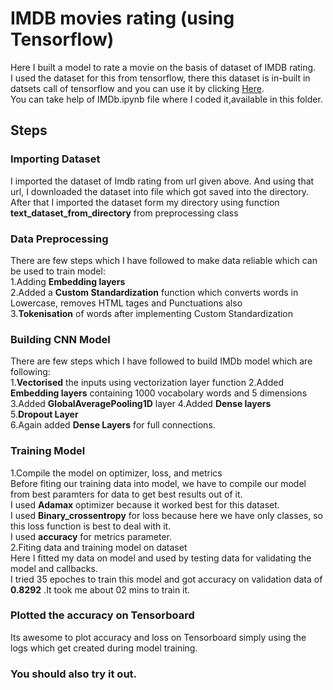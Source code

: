 # IMDB movies rating (using Tensorflow)

Here I built a model to rate a movie on the basis of dataset of IMDB rating.<br>
I used the dataset for this from tensorflow, there this dataset is in-built in datsets call of tensorflow and you can use it by clicking [Here](https://ai.stanford.edu/~amaas/data/sentiment/aclImdb_v1.tar.gz).<br>
You can take help of IMDb.ipynb file where I coded it,available in this folder.<br>

## Steps
### Importing Dataset
I imported the dataset of Imdb rating from url given above. And using that url, I downloaded the dataset into file which got saved into the directory. After that I imported the dataset form my directory using function **text_dataset_from_directory** from preprocessing class <br>

### Data Preprocessing
There are few steps which I have followed to make data reliable which can be used to train model:<br>
1.Adding **Embedding layers**<br>
2.Added a **Custom Standardization** function which converts words in Lowercase, removes HTML tages and Punctuations also<br>
3.**Tokenisation** of words after implementing Custom Standardization<br>

### Building CNN Model
There are few steps which I have followed to build IMDb model which are following:<br>
1.**Vectorised** the inputs using vectorization layer function
2.Added **Embedding layers** containing 1000 vocabolary words and 5 dimensions<br>
3.Added **GlobalAveragePooling1D** layer
4.Added **Dense layers**<br>
5.**Dropout Layer**<br>
6.Again added **Dense Layers** for full connections.

### Training Model
1.Compile the model on optimizer, loss, and metrics<br>
Before fiting our training data into model, we have to compile our model from best paramters for data to get best results out of it.<br>
  I used **Adamax** optimizer because it worked best for this dataset.<br>
  I used **Binary_crossentropy** for loss because here we have only classes, so this loss function is best to deal with it.<br>
  I used **accuracy** for metrics parameter.<br>
2.Fiting data and training model on dataset<br>
  Here I fitted my data on model and used by testing data for validating the model and callbacks.<br>
  I tried 35 epoches to train this model and got accuracy on validation data of **0.8292** .It took me about 02 mins to train it.<br>
  
### Plotted the accuracy on Tensorboard
Its awesome to plot accuracy and loss on Tensorboard simply using the logs which get created during model training.
                                                        [](https://drive.google.com/file/d/12wNesc9nRPAQMvv4emZQhQkNzMB3xt4x/view?usp=sharing)   

### You should also try it out. 

